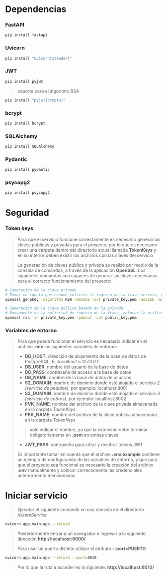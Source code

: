 # Dependencias
### FastAPI

```sh
pip install fastapi
```
### Uvicorn

```sh
pip install "uvicorn[standar]"
```

### JWT

```sh
pip install pyjwt
```
> soporte para el algoritmo RSA
```sh
pip install "pyjwt[crypto]"
```

### bcrypt

```sh
pip install bcrypt
```

### SQLAlchemy

```sh
pip install SQLAlchemy
```

### Pydantic
```sh
pip install pydantic
```

### psycopg2
```sh
pip install psycopg2
```

# Seguridad
### Token keys

> Para que el servicio funcione correctamente es necesario generar las claves públicas y privadas para el proyecto, por lo que es necesario crear una carpeta dentro del directorio acutal llamada **TokenKeys** y en su interior deben existir los archivos con las claves del servicio
> 
> La generación de claves pública y privada se realizó por medio de la consola de comandos, a través de la aplicación **OpenSSL**. Los siguientes comandos son capaces de generar las claves necesarias para el correcto funcionamiento del proyecto:
```sh
# Generación de la clave privada
# Tomar en cuenta que cuando solicite el ingreso de la frase secreta, guardar dicha constraseña en un lugar seguro para colocarlo posteriormente en el archivo ".env"
openssl genpkey -algorithm RSA -aes256 -out private_key.pem -aes256 -aes256 -aes256 -aes256 -aes256 -aes256
```
```sh
# Generación de la clave pública basada en la privada
# Nuevamente en la solicitud de ingreso de la frase, colocar la utilizada en el comando anterior
openssl rsa -in private_key.pem -pubout -out public_key.pem
```

### Variables de entorno

>Para que pueda funcionar el servicio es neceasrio indicar en el archivo **.env** las siguientes variables de entorno:
> * **DB_HOST**: dirección de alojamiento de la base de datos de PostgreSQL, Ej. <em>localhost</em> o <em>127.0.0.1</em>
> * **DB_USER**: nombre del usuario de la base de datos
> * **DB_PASS**: contraseña de acceso a la base de datos
> * **DB_NAME**: nombre de la base de datos de usuarios
> * **S2_DOMAIN**: nombre de dominio donde esté alojado el servicio 2 <em>(servicio de pedidos)</em>, por ejemplo: localhost:8001
> * **S3_DOMAIN**: nombre de dominio donde esté alojado el servicio 3 <em>(servicio de cobros)</em>, por ejemplo: localhost:8002
> * **PVK_NAME**: nombre del archivo de la clave privada almacenada en la carpeta <em>TokenKeys</em>
> * **PBK_NAME**: nombre del archivo de la clave pública almacenada en la carpeta <em>TokenKeys</em>
>> solo indicar el nombre, ya que la extensión debe terminar obligatoriamente en **.pem** en ambas claves
> * **JWT_PASS**: contraseña para cifrar y decifrar tokens JWT
> 
> Es importante tomar en cuenta que el archivo **.env.example** contiene un ejemplo de configuración de las variables de entorno, y que para que el proyecto sea funcional es necesario la creación del archivo **.env** manualmente y colocar correctamente las credenciales anteriormente mencionadas

# Iniciar servicio

>Ejecutar el siguiente comando en una consola en el directorio <span style="color:#555"><em>/UsersService</em></span>

```sh
uvicorn app.main:app --reload
```
>Posteriormente entrar a un navegador e ingresar a la siguiente dirección **http://localhost:8000/**
>
> Para usar un puerto distinto utilizar el atributo **--port=PUERTO**
```sh
uvicorn app.main:app --reload --port=8010
```
>Por lo que la ruta a acceder es la siguiente: **http://localhost:8010/**